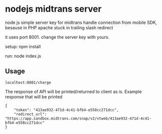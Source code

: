# nodejs midtrans server
node js simple server key for midtrans handle connection from mobile SDK, besause in PHP apache stuck in trailing slash redirect



it uses port 8001. change the server key with yours.

setup: npm install

run: node index.js

## Usage
```
localhost:8001/charge
```

The response of API will be printed/returned to client as is. Example response that will be printed

```
{
    "token": "413ae932-471d-4c41-bfb4-e558cc271dcc",
    "redirect_url": "https://app.sandbox.midtrans.com/snap/v2/vtweb/413ae932-471d-4c41-bfb4-e558cc271dcc"
}
```



